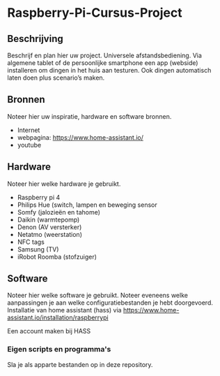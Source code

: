 # Raspberry-Pi-Cursus-Project
## Beschrijving
Beschrijf en plan hier uw project.
Universele afstandsbediening.
Via algemene tablet of de persoonlijke smartphone een app (webside) installeren om dingen in het huis aan testuren.
Ook dingen automatisch laten doen plus scenario’s maken.
## Bronnen
Noteer hier uw inspiratie, hardware en software bronnen.
-	Internet
-	webpagina: https://www.home-assistant.io/ 
-	youtube
## Hardware
Noteer hier welke hardware je gebruikt.
-	Raspberry pi 4
-	Philips Hue (switch, lampen en beweging sensor
-	Somfy (jalozieën en tahome)
-	Daikin (warmtepomp)
-	Denon (AV versterker)
-	Netatmo (weerstation)
-	NFC tags
-	Samsung (TV)
-	iRobot Roomba (stofzuiger)
## Software
 Noteer hier welke software je gebruikt.
 Noteer eveneens welke aanpassingen je aan welke configuratiebestanden je hebt doorgevoerd.
Installatie van home assistant (hass) via https://www.home-assistant.io/installation/raspberrypi

Een account maken bij HASS
 ### Eigen scripts en programma's
 Sla je als apparte bestanden op in deze repository.

 
